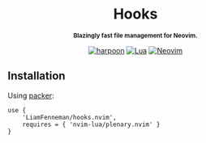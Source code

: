 <div align="center">

# Hooks
<sub>**Blazingly fast file management for Neovim.**</sub>

[![harpoon](https://img.shields.io/static/v1?label=Based%20on&message=harpoon&color=blueviolet&style=for-the-badge)](https://github.com/ThePrimeagen/harpoon)
[![Lua](https://img.shields.io/badge/Lua-blue.svg?style=for-the-badge&logo=lua)](http://www.lua.org)
[![Neovim](https://img.shields.io/badge/Neovim%200.8+-green.svg?style=for-the-badge&logo=neovim)](https://neovim.io)

</div>

## Installation
Using [packer](https://github.com/wbthomason/packer.nvim):
```
use {
    'LiamFenneman/hooks.nvim',
    requires = { 'nvim-lua/plenary.nvim' }
}
```
